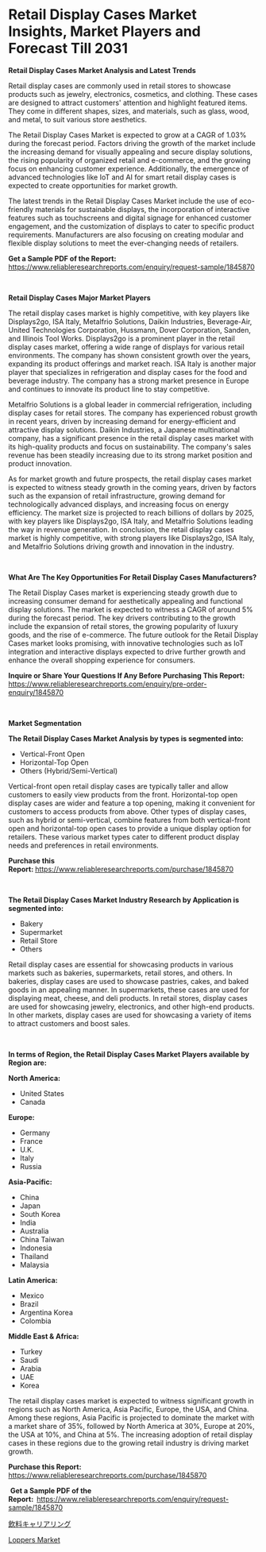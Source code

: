 <p><h1>Retail Display Cases Market Insights, Market Players and Forecast Till 2031</h1></p><p><strong>Retail Display Cases Market Analysis and Latest Trends</strong></p>
<p><p>Retail display cases are commonly used in retail stores to showcase products such as jewelry, electronics, cosmetics, and clothing. These cases are designed to attract customers' attention and highlight featured items. They come in different shapes, sizes, and materials, such as glass, wood, and metal, to suit various store aesthetics.</p><p>The Retail Display Cases Market is expected to grow at a CAGR of 1.03% during the forecast period. Factors driving the growth of the market include the increasing demand for visually appealing and secure display solutions, the rising popularity of organized retail and e-commerce, and the growing focus on enhancing customer experience. Additionally, the emergence of advanced technologies like IoT and AI for smart retail display cases is expected to create opportunities for market growth.</p><p>The latest trends in the Retail Display Cases Market include the use of eco-friendly materials for sustainable displays, the incorporation of interactive features such as touchscreens and digital signage for enhanced customer engagement, and the customization of displays to cater to specific product requirements. Manufacturers are also focusing on creating modular and flexible display solutions to meet the ever-changing needs of retailers.</p></p>
<p><strong>Get a Sample PDF of the Report:&nbsp;</strong> <a href="https://www.reliableresearchreports.com/enquiry/request-sample/1845870">https://www.reliableresearchreports.com/enquiry/request-sample/1845870</a></p>
<p>&nbsp;</p>
<p><strong>Retail Display Cases Major Market Players</strong></p>
<p><p>The retail display cases market is highly competitive, with key players like Displays2go, ISA Italy, Metalfrio Solutions, Daikin Industries, Beverage-Air, United Technologies Corporation, Hussmann, Dover Corporation, Sanden, and Illinois Tool Works. Displays2go is a prominent player in the retail display cases market, offering a wide range of displays for various retail environments. The company has shown consistent growth over the years, expanding its product offerings and market reach. ISA Italy is another major player that specializes in refrigeration and display cases for the food and beverage industry. The company has a strong market presence in Europe and continues to innovate its product line to stay competitive.</p><p>Metalfrio Solutions is a global leader in commercial refrigeration, including display cases for retail stores. The company has experienced robust growth in recent years, driven by increasing demand for energy-efficient and attractive display solutions. Daikin Industries, a Japanese multinational company, has a significant presence in the retail display cases market with its high-quality products and focus on sustainability. The company's sales revenue has been steadily increasing due to its strong market position and product innovation.</p><p>As for market growth and future prospects, the retail display cases market is expected to witness steady growth in the coming years, driven by factors such as the expansion of retail infrastructure, growing demand for technologically advanced displays, and increasing focus on energy efficiency. The market size is projected to reach billions of dollars by 2025, with key players like Displays2go, ISA Italy, and Metalfrio Solutions leading the way in revenue generation. In conclusion, the retail display cases market is highly competitive, with strong players like Displays2go, ISA Italy, and Metalfrio Solutions driving growth and innovation in the industry.</p></p>
<p>&nbsp;</p>
<p><strong>What Are The Key Opportunities For Retail Display Cases Manufacturers?</strong></p>
<p><p>The Retail Display Cases market is experiencing steady growth due to increasing consumer demand for aesthetically appealing and functional display solutions. The market is expected to witness a CAGR of around 5% during the forecast period. The key drivers contributing to the growth include the expansion of retail stores, the growing popularity of luxury goods, and the rise of e-commerce. The future outlook for the Retail Display Cases market looks promising, with innovative technologies such as IoT integration and interactive displays expected to drive further growth and enhance the overall shopping experience for consumers.</p></p>
<p><strong>Inquire or Share Your Questions If Any Before Purchasing This Report:</strong> <a href="https://www.reliableresearchreports.com/enquiry/pre-order-enquiry/1845870">https://www.reliableresearchreports.com/enquiry/pre-order-enquiry/1845870</a></p>
<p>&nbsp;</p>
<p><strong>Market Segmentation</strong></p>
<p><strong>The Retail Display Cases Market Analysis by types is segmented into:</strong></p>
<p><ul><li>Vertical-Front Open</li><li>Horizontal-Top Open</li><li>Others (Hybrid/Semi-Vertical)</li></ul></p>
<p><p>Vertical-front open retail display cases are typically taller and allow customers to easily view products from the front. Horizontal-top open display cases are wider and feature a top opening, making it convenient for customers to access products from above. Other types of display cases, such as hybrid or semi-vertical, combine features from both vertical-front open and horizontal-top open cases to provide a unique display option for retailers. These various market types cater to different product display needs and preferences in retail environments.</p></p>
<p><strong>Purchase this Report:&nbsp;</strong><a href="https://www.reliableresearchreports.com/purchase/1845870">https://www.reliableresearchreports.com/purchase/1845870</a></p>
<p>&nbsp;</p>
<p><strong>The Retail Display Cases Market Industry Research by Application is segmented into:</strong></p>
<p><ul><li>Bakery</li><li>Supermarket</li><li>Retail Store</li><li>Others</li></ul></p>
<p><p>Retail display cases are essential for showcasing products in various markets such as bakeries, supermarkets, retail stores, and others. In bakeries, display cases are used to showcase pastries, cakes, and baked goods in an appealing manner. In supermarkets, these cases are used for displaying meat, cheese, and deli products. In retail stores, display cases are used for showcasing jewelry, electronics, and other high-end products. In other markets, display cases are used for showcasing a variety of items to attract customers and boost sales.</p></p>
<p>&nbsp;</p>
<p><strong>In terms of Region, the Retail Display Cases Market Players available by Region are:</strong></p>
<p>
    <p> <strong> North America: </strong>
        <ul>
            <li>United States</li>
            <li>Canada</li>
        </ul>
        </p> 
    <p> <strong> Europe: </strong>
        <ul>
            <li>Germany</li>
            <li>France</li>
            <li>U.K.</li>
            <li>Italy</li>
            <li>Russia</li>
        </ul>
        </p> 
    <p> <strong> Asia-Pacific: </strong>
        <ul>
            <li>China</li>
            <li>Japan</li>
            <li>South Korea</li>
            <li>India</li>
            <li>Australia</li>
            <li>China Taiwan</li>
            <li>Indonesia</li>
            <li>Thailand</li>
            <li>Malaysia</li>
        </ul>
        </p> 
    <p> <strong> Latin America: </strong>
        <ul>
            <li>Mexico</li>
            <li>Brazil</li>
            <li>Argentina Korea</li>
            <li>Colombia</li>
        </ul>
        </p> 
    <p> <strong> Middle East & Africa: </strong>
        <ul>
            <li>Turkey</li>
            <li>Saudi</li>
            <li>Arabia</li>
            <li>UAE</li>
            <li>Korea</li>
        </ul>
    </p>
    </p>
<p><p>The retail display cases market is expected to witness significant growth in regions such as North America, Asia Pacific, Europe, the USA, and China. Among these regions, Asia Pacific is projected to dominate the market with a market share of 35%, followed by North America at 30%, Europe at 20%, the USA at 10%, and China at 5%. The increasing adoption of retail display cases in these regions due to the growing retail industry is driving market growth.</p></p>
<p><strong>Purchase this Report: </strong><a href="https://www.reliableresearchreports.com/purchase/1845870">https://www.reliableresearchreports.com/purchase/1845870</a></p>
<p>&nbsp;<strong>Get a Sample PDF of the Report:&nbsp;&nbsp;</strong><a href="https://www.reliableresearchreports.com/enquiry/request-sample/1845870">https://www.reliableresearchreports.com/enquiry/request-sample/1845870</a></p>
<p><strong></strong></p>
<p><p><a href="https://medium.com/@susanjprice2023/%E9%A3%B2%E6%96%99%E9%81%8B%E6%90%AC%E7%94%A8%E3%83%AA%E3%83%B3%E3%82%B0%E5%B8%82%E5%A0%B4%E8%A6%8F%E6%A8%A1-%E5%B8%82%E5%A0%B4%E5%B1%95%E6%9C%9B%E3%81%A8%E5%B8%82%E5%A0%B4%E4%BA%88%E6%B8%AC-2024%E5%B9%B4%E3%81%8B%E3%82%892031%E5%B9%B4%E3%81%BE%E3%81%A7-5559a56118ef">飲料キャリアリング</a></p><p><a href="https://gamy-alyssum-396.notion.site/Loppers-Market-Research-Report-The-Key-To-Successful-Business-Strategy-Forecasted-for-Period-from-2-e1c2a4ee01b8477ea5ffaa9c06428a3a">Loppers Market</a></p></p>
